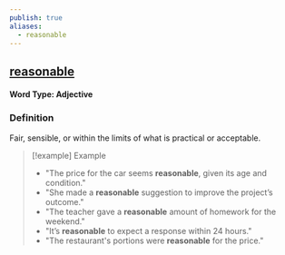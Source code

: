 ```yaml
---
publish: true
aliases:
  - reasonable
---
```


## [reasonable](https://dictionary.cambridge.org/dictionary/english/reasonable)
#### Word Type: Adjective

### Definition
Fair, sensible, or within the limits of what is practical or acceptable.

> [!example] Example
> 
> - "The price for the car seems **reasonable**, given its age and condition."
> - "She made a **reasonable** suggestion to improve the project’s outcome."
> - "The teacher gave a **reasonable** amount of homework for the weekend."
> - "It’s **reasonable** to expect a response within 24 hours."
> - "The restaurant's portions were **reasonable** for the price."

